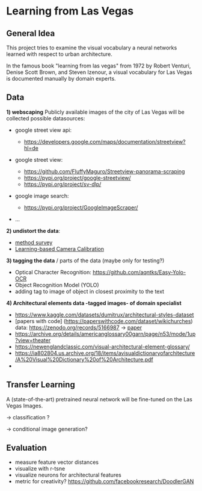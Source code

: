 # Learning from Las Vegas

## General Idea
This project tries to examine the visual vocabulary 
a neural networks learned with respect to urban architecture.

In the famous book "learning from las vegas" from 1972 by 
Robert Venturi, Denise Scott Brown, and Steven Izenour,
a visual vocabulary for Las Vegas is documented manually by domain experts.

## Data
**1) webscaping** Publicly available images of the city of Las Vegas will be
collected 
possible datasources:
- google street view api:

  * https://developers.google.com/maps/documentation/streetview?hl=de
    
- google street view:

  * https://github.com/FluffyMaguro/Streetview-panorama-scraping
  * https://pypi.org/project/google-streetview/
  * https://pypi.org/project/sv-dlp/
  
- google image search:
  * https://pypi.org/project/GoogleImageScraper/
- ...
  
**2) undistort the data**:
  
  - [method survey](https://github.com/KangLiao929/Awesome-Deep-Camera-Calibration)
  - [Learning-based Camera Calibration](https://github.com/Easonyesheng/CCS)
  

**3) tagging the data** / parts of the data (maybe only for testing?) 

*  Optical Character Recognition: https://github.com/aqntks/Easy-Yolo-OCR
*  Object Recognition Model (YOLO)
*  adding tag to image of object in closest proximity to the text

**4) Architectural elements data -tagged images- of domain specialist**

* https://www.kaggle.com/datasets/dumitrux/architectural-styles-dataset
* [papers with code] (https://paperswithcode.com/dataset/wikichurches) data: https://zenodo.org/records/5166987 -> [paper](https://arxiv.org/pdf/2108.06959.pdf)
* https://archive.org/details/americanglossary00garn/page/n53/mode/1up?view=theater
* https://newenglandclassic.com/visual-architectural-element-glossary/
* https://ia802804.us.archive.org/18/items/avisualdictionaryofarchitecture/A%20Visual%20Dictionary%20of%20Architecture.pdf
* 


## Transfer Learning

A (state-of-the-art) pretrained neural network will be fine-tuned on the Las Vegas Images.

-> classification ?

-> conditional image generation?

## Evaluation

- measure feature vector distances
- visualize with r-tsne
- visualize neurons for architectural features
- metric for creativity? https://github.com/facebookresearch/DoodlerGAN



